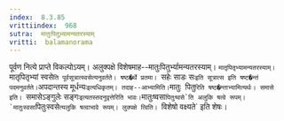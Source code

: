 ```yaml
---
index:  8.3.85
vrittiindex:  968
sutra:  मातुःपितुभ्र्यामन्यतरस्याम्
vritti:  balamanorama 
---
```


पूर्वण नित्ये प्राप्ते विकल्पोऽयम्। अलुक्पक्षे विशेषमाह--मातुःपितुर्भ्यामन्यतरस्याम्। `मातृपितृभ्यामन्यतरस्याम्। `मातृपितृभ्यां स्वसे`ति पूर्वसूत्रात्स्वसेत्यनुवर्तते। षष्ठ�र्थे प्रतमा। `सहेः साडः सः` इति सूत्रात्स इति षष्ट�न्तं पदमनुवर्तते। `अपदान्तस्य मूर्धन्यः` इत्यधिकृतम्। तदाह--आभ्यामिति। `मातुः` `पितु`रिति षष्ठ�न्ताभ्यामित्यर्थः। समासे इति। `समासेऽङ्गुलेः सङ्गः` इत्यतस्तदनुवृत्तेरिति भावः। `मातुःष्वसा``पितुःष्वसे`ति अलुकि षत्वे रूपम्। `मातुःस्वसा``पितुःस्वसे`त्यलुकि षत्वाभावे रूपम्। लुक्पक्षे त्विति। `विशेषो वक्ष्यते` इति शेषः। 

